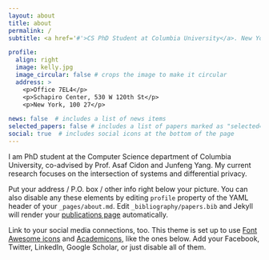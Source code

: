 ```yaml
---
layout: about
title: about
permalink: /
subtitle: <a href='#'>CS PhD Student at Columbia University</a>. New York. (+1) 6462869074)

profile:
  align: right
  image: kelly.jpg
  image_circular: false # crops the image to make it circular
  address: >
    <p>Office 7EL4</p>
    <p>Schapiro Center, 530 W 120th St</p>
    <p>New York, 100 27</p>

news: false  # includes a list of news items
selected_papers: false # includes a list of papers marked as "selected={true}"
social: true  # includes social icons at the bottom of the page
---
```


I am PhD student at the Computer Science department of Columbia University, co-advised by Prof. Asaf Cidon and Junfeng Yang.
My current research focuses on the intersection of systems and differential privacy.


Put your address / P.O. box / other info right below your picture. You can also disable any these elements by editing `profile` property of the YAML header of your `_pages/about.md`. Edit `_bibliography/papers.bib` and Jekyll will render your [publications page](/al-folio/publications/) automatically.

Link to your social media connections, too. This theme is set up to use [Font Awesome icons](http://fortawesome.github.io/Font-Awesome/) and [Academicons](https://jpswalsh.github.io/academicons/), like the ones below. Add your Facebook, Twitter, LinkedIn, Google Scholar, or just disable all of them.
